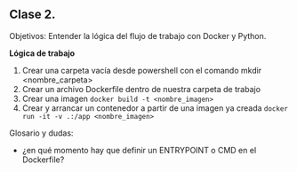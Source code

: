 ## Clase 2.

Objetivos: Entender la lógica del flujo de trabajo con Docker y Python. 

**Lógica de trabajo**

1. Crear una carpeta vacía desde powershell con el comando mkdir <nombre_carpeta>
2. Crear un archivo Dockerfile dentro de nuestra carpeta de trabajo
3. Crear una imagen `docker build -t <nombre_imagen>`
4. Crear y arrancar un contenedor a partir de una imagen ya creada `docker run -it -v .:/app <nombre_imagen>`

   



Glosario y dudas: 
- ¿en qué momento hay que definir un ENTRYPOINT o CMD en el Dockerfile?

